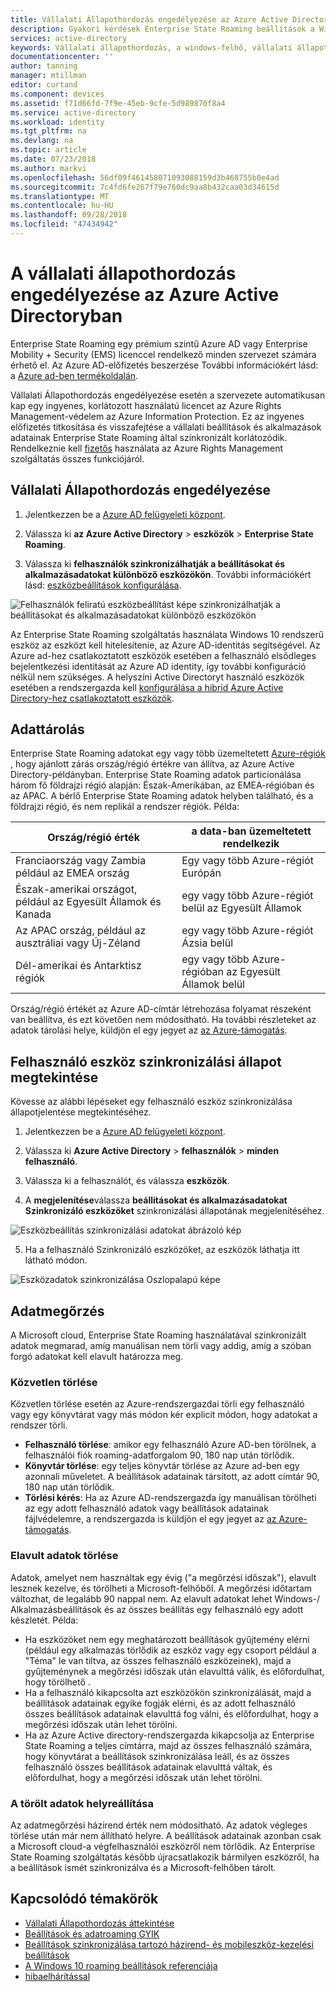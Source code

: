```yaml
---
title: Vállalati Állapothordozás engedélyezése az Azure Active Directoryban |} A Microsoft Docs
description: Gyakori kérdések Enterprise State Roaming beállítások a Windows-eszközökön. Enterprise State Roaming nyújt a felhasználók számára egységes felületet a Windows-eszközök között, és csökkenti az új eszköz konfigurálásához szükséges időt.
services: active-directory
keywords: Vállalati állapothordozás, a windows-felhő, vállalati állapothordozás engedélyezése
documentationcenter: ''
author: tanning
manager: mtillman
editor: curtand
ms.component: devices
ms.assetid: f71d66fd-7f9e-45eb-9cfe-5d989870f8a4
ms.service: active-directory
ms.workload: identity
ms.tgt_pltfrm: na
ms.devlang: na
ms.topic: article
ms.date: 07/23/2018
ms.author: markvi
ms.openlocfilehash: 56df09f461458071093088159d3b468755b0e4ad
ms.sourcegitcommit: 7c4fd6fe267f79e760dc9aa8b432caa03d34615d
ms.translationtype: MT
ms.contentlocale: hu-HU
ms.lasthandoff: 09/28/2018
ms.locfileid: "47434942"
---
```

# <a name="enable-enterprise-state-roaming-in-azure-active-directory"></a>A vállalati állapothordozás engedélyezése az Azure Active Directoryban
Enterprise State Roaming egy prémium szintű Azure AD vagy Enterprise Mobility + Security (EMS) licenccel rendelkező minden szervezet számára érhető el. Az Azure AD-előfizetés beszerzése További információkért lásd: a [Azure ad-ben termékoldalán](https://azure.microsoft.com/services/active-directory).

Vállalati Állapothordozás engedélyezése esetén a szervezete automatikusan kap egy ingyenes, korlátozott használatú licencet az Azure Rights Management-védelem az Azure Information Protection. Ez az ingyenes előfizetés titkosítása és visszafejtése a vállalati beállítások és alkalmazások adatainak Enterprise State Roaming által szinkronizált korlátozódik. Rendelkeznie kell [fizetős](https://azure.microsoft.com/pricing/details/information-protection/) használata az Azure Rights Management szolgáltatás összes funkciójáról.

## <a name="to-enable-enterprise-state-roaming"></a>Vállalati Állapothordozás engedélyezése

1. Jelentkezzen be a [Azure AD felügyeleti központ](https://aad.portal.azure.com/).

2. Válassza ki **az Azure Active Directory** &gt; **eszközök** &gt; **Enterprise State Roaming**.

3. Válassza ki **felhasználók szinkronizálhatják a beállításokat és alkalmazásadatokat különböző eszközökön**. További információkért lásd: [eszközbeállítások konfigurálása](https://docs.microsoft.com/azure/active-directory/device-management-azure-portal).
  
  ![Felhasználók feliratú eszközbeállítást képe szinkronizálhatják a beállításokat és alkalmazásadatokat különböző eszközökön](./media/active-directory-windows-enterprise-state-roaming-enable/device-settings.png)
  
Az Enterprise State Roaming szolgáltatás használata Windows 10 rendszerű eszköz az eszközt kell hitelesítenie, az Azure AD-identitás segítségével. Az Azure ad-hez csatlakoztatott eszközök esetében a felhasználó elsődleges bejelentkezési identitását az Azure AD identity, így további konfiguráció nélkül nem szükséges. A helyszíni Active Directoryt használó eszközök esetében a rendszergazda kell [konfigurálása a hibrid Azure Active Directory-hez csatlakoztatott eszközök](https://docs.microsoft.com/azure/active-directory/devices/hybrid-azuread-join-manual-steps). 

## <a name="data-storage"></a>Adattárolás
Enterprise State Roaming adatokat egy vagy több üzemeltetett [Azure-régiók](https://azure.microsoft.com/regions/) , hogy ajánlott zárás ország/régió értékre van állítva, az Azure Active Directory-példányban. Enterprise State Roaming adatok particionálása három fő földrajzi régió alapján: Észak-Amerikában, az EMEA-régióban és az APAC. A bérlő Enterprise State Roaming adatok helyben található, és a földrajzi régió, és nem replikál a rendszer régiók.  Példa:

Ország/régió érték | a data-ban üzemeltetett rendelkezik
---------------------|-------------------------
Franciaország vagy Zambia például az EMEA ország | Egy vagy több Azure-régiót Európán 
Észak-amerikai országot, például az Egyesült Államok és Kanada | egy vagy több Azure-régiót belül az Egyesült Államok
Az APAC ország, például az ausztráliai vagy Új-Zéland | egy vagy több Azure-régiót Ázsia belül
Dél-amerikai és Antarktisz régiók | egy vagy több Azure-régióban az Egyesült Államok belül

Ország/régió értékét az Azure AD-címtár létrehozása folyamat részeként van beállítva, és ezt követően nem módosítható. Ha további részleteket az adatok tárolási helye, küldjön el egy jegyet az [az Azure-támogatás](https://azure.microsoft.com/support/options/).

## <a name="view-per-user-device-sync-status"></a>Felhasználó eszköz szinkronizálási állapot megtekintése
Kövesse az alábbi lépéseket egy felhasználó eszköz szinkronizálása állapotjelentése megtekintéséhez.

1. Jelentkezzen be a [Azure AD felügyeleti központ](https://aad.portal.azure.com/).

2. Válassza ki **Azure Active Directory** &gt; **felhasználók** &gt; **minden felhasználó**.

3. Válassza ki a felhasználót, és válassza **eszközök**.

4. A **megjelenítése**válassza **beállításokat és alkalmazásadatokat Szinkronizáló eszközöket** szinkronizálási állapotának megjelenítéséhez.
  
  ![Eszközbeállítás szinkronizálási adatokat ábrázoló kép](./media/active-directory-windows-enterprise-state-roaming-enable/sync-status.png)
  
5. Ha a felhasználó Szinkronizáló eszközöket, az eszközök láthatja itt látható módon.
  
  ![Eszközadatok szinkronizálása Oszlopalapú képe](./media/active-directory-windows-enterprise-state-roaming-enable/device-status-row.png)

## <a name="data-retention"></a>Adatmegőrzés
A Microsoft cloud, Enterprise State Roaming használatával szinkronizált adatok megmarad, amíg manuálisan nem törli vagy addig, amíg a szóban forgó adatokat kell elavult határozza meg. 

### <a name="explicit-deletion"></a>Közvetlen törlése
Közvetlen törlése esetén az Azure-rendszergazdai törli egy felhasználó vagy egy könyvtárat vagy más módon kér explicit módon, hogy adatokat a rendszer törli.

* **Felhasználó törlése**: amikor egy felhasználó Azure AD-ben törölnek, a felhasználói fiók roaming-adatforgalom 90, 180 nap után törlődik. 
* **Könyvtár törlése**: egy teljes könyvtár törlése az Azure ad-ben egy azonnali műveletet. A beállítások adatainak társított, az adott címtár 90, 180 nap után törlődik. 
* **Törlési kérés**: Ha az Azure AD-rendszergazda így manuálisan törölheti az egy adott felhasználó adatok vagy beállítások adatainak fájlvédelemre, a rendszergazda is küldjön el egy jegyet az [az Azure-támogatás](https://azure.microsoft.com/support/). 

### <a name="stale-data-deletion"></a>Elavult adatok törlése
Adatok, amelyet nem használtak egy évig ("a megőrzési időszak"), elavult lesznek kezelve, és törölheti a Microsoft-felhőből. A megőrzési időtartam változhat, de legalább 90 nappal nem. Az elavult adatokat lehet Windows-/ Alkalmazásbeállítások és az összes beállítás egy felhasználó egy adott készletét. Példa:

* Ha eszközöket nem egy meghatározott beállítások gyűjtemény elérni (például egy alkalmazás törlődik az eszköz vagy egy csoport például a "Téma" le van tiltva, az összes felhasználó eszközeinek), majd a gyűjteménynek a megőrzési időszak után elavulttá válik, és előfordulhat, hogy törölhető . 
* Ha a felhasználó kikapcsolta azt eszközökön szinkronizálását, majd a beállítások adatainak egyike fogják elérni, és az adott felhasználó összes beállítások adatainak elavulttá fog válni, és előfordulhat, hogy a megőrzési időszak után lehet törölni. 
* Ha az Azure Active directory-rendszergazda kikapcsolja az Enterprise State Roaming a teljes címtárra, majd az összes felhasználó számára, hogy könyvtárat a beállítások szinkronizálása leáll, és az összes felhasználó összes beállítások adatainak elavulttá váltak, és előfordulhat, hogy a megőrzési időszak után lehet törölni. 

### <a name="deleted-data-recovery"></a>A törölt adatok helyreállítása
Az adatmegőrzési házirend érték nem módosítható. Az adatok végleges törlése után már nem állítható helyre. A beállítások adatainak azonban csak a Microsoft cloud-a végfelhasználói eszközről nem törlődik. Az Enterprise State Roaming szolgáltatás később újracsatlakozik bármilyen eszközről, ha a beállítások ismét szinkronizálva és a Microsoft-felhőben tárolt.

## <a name="related-topics"></a>Kapcsolódó témakörök
* [Vállalati Állapothordozás áttekintése](active-directory-windows-enterprise-state-roaming-overview.md)
* [Beállítások és adatroaming GYIK](active-directory-windows-enterprise-state-roaming-faqs.md)
* [Beállítások szinkronizálása tartozó házirend- és mobileszköz-kezelési beállítások](active-directory-windows-enterprise-state-roaming-group-policy-settings.md)
* [A Windows 10 roaming beállítások referenciája](active-directory-windows-enterprise-state-roaming-windows-settings-reference.md)
* [hibaelhárítással](active-directory-windows-enterprise-state-roaming-troubleshooting.md)
